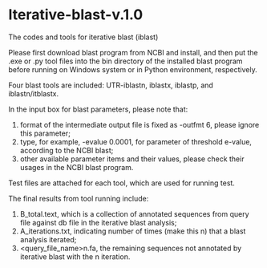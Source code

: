 # Iterative-blast-v.1.0
The codes and tools for iterative blast (iblast)

Please first download blast program from NCBI and install, and then put the .exe or .py tool files into the bin directory of the installed blast program before running on Windows system or in Python environment, respectively.

Four blast tools are included: UTR-iblastn, iblastx, iblastp, and iblastn/itblastx.

In the input box for blast parameters, please note that:
1)	format of the intermediate output file is fixed as -outfmt 6, please ignore this parameter;
2)	type, for example, -evalue 0.0001, for parameter of threshold e-value, according to the NCBI blast;
3)	other available parameter items and their values, please check their usages in the NCBI blast program.

Test files are attached for each tool, which are used for running test.

The final results from tool running include:
1)	B_total.text, which is a collection of annotated sequences from query file against db file in the iterative blast analysis;
2)	A_iterations.txt, indicating number of times (make this n) that a blast analysis iterated;
4)	<query_file_name>n.fa, the remaining sequences not annotated by iterative blast with the n iteration.

